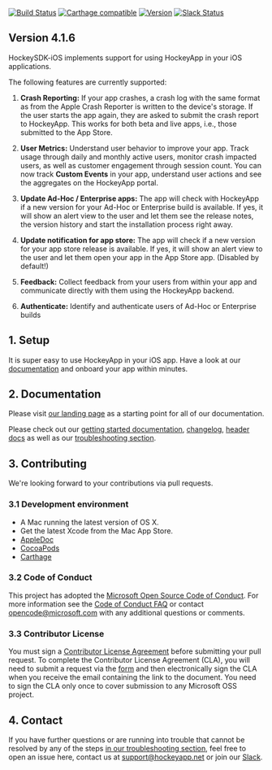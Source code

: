 [![Build Status](https://travis-ci.org/bitstadium/HockeySDK-iOS.svg?branch=master)](https://travis-ci.org/bitstadium/HockeySDK-iOS)
[![Carthage compatible](https://img.shields.io/badge/Carthage-compatible-4BC51D.svg?style=flat)](https://github.com/Carthage/Carthage)
[![Version](http://cocoapod-badges.herokuapp.com/v/HockeySDK/badge.png)](http://cocoadocs.org/docsets/HockeySDK)
[![Slack Status](https://slack.hockeyapp.net/badge.svg)](https://slack.hockeyapp.net)

## Version 4.1.6

HockeySDK-iOS implements support for using HockeyApp in your iOS applications.

The following features are currently supported:

1. **Crash Reporting:** If your app crashes, a crash log with the same format as from the Apple Crash Reporter is written to the device's storage. If the user starts the app again, they are asked to submit the crash report to HockeyApp. This works for both beta and live apps, i.e., those submitted to the App Store.

2. **User Metrics:** Understand user behavior to improve your app. Track usage through daily and monthly active users, monitor crash impacted users, as well as customer engagement through session count. You can now track **Custom Events** in your app, understand user actions and see the aggregates on the HockeyApp portal.

3. **Update Ad-Hoc / Enterprise apps:** The app will check with HockeyApp if a new version for your Ad-Hoc or Enterprise build is available. If yes, it will show an alert view to the user and let them see the release notes, the version history and start the installation process right away. 

4. **Update notification for app store:** The app will check if a new version for your app store release is available. If yes, it will show an alert view to the user and let them open your app in the App Store app. (Disabled by default!)

5. **Feedback:** Collect feedback from your users from within your app and communicate directly with them using the HockeyApp backend.

6. **Authenticate:** Identify and authenticate users of Ad-Hoc or Enterprise builds

## 1. Setup

It is super easy to use HockeyApp in your iOS app. Have a look at our [documentation](https://www.hockeyapp.net/help/sdk/ios/4.1.6/docs/docs/Guide-Installation-Setup.html) and onboard your app within minutes.

## 2. Documentation

Please visit [our landing page](https://www.hockeyapp.net/help/sdk/ios/4.1.6/index.html) as a starting point for all of our documentation.

Please check out our [getting started documentation](https://www.hockeyapp.net/help/sdk/ios/4.1.6/docs/docs/Guide-Installation-Setup.html), [changelog](http://www.hockeyapp.net/help/sdk/ios/4.1.6/docs/docs/Changelog.html), [header docs](https://www.hockeyapp.net/help/sdk/ios/4.1.6/index.html) as well as our [troubleshooting section](https://www.hockeyapp.net/help/sdk/ios/4.1.6/docs/docs/Guide-Installation-Setup.html#troubleshooting).

## 3. Contributing

We're looking forward to your contributions via pull requests.

### 3.1 Development environment

* A Mac running the latest version of OS X.
* Get the latest Xcode from the Mac App Store.
* [AppleDoc](https://github.com/tomaz/appledoc) 
* [CocoaPods](https://cocoapods.org/)
* [Carthage](https://github.com/Carthage/Carthage)

### 3.2 Code of Conduct

This project has adopted the [Microsoft Open Source Code of Conduct](https://opensource.microsoft.com/codeofconduct/). For more information see the [Code of Conduct FAQ](https://opensource.microsoft.com/codeofconduct/faq/) or contact [opencode@microsoft.com](mailto:opencode@microsoft.com) with any additional questions or comments.

### 3.3 Contributor License

You must sign a [Contributor License Agreement](https://cla.microsoft.com/) before submitting your pull request. To complete the Contributor License Agreement (CLA), you will need to submit a request via the [form](https://cla.microsoft.com/) and then electronically sign the CLA when you receive the email containing the link to the document. You need to sign the CLA only once to cover submission to any Microsoft OSS project. 

## 4. Contact

If you have further questions or are running into trouble that cannot be resolved by any of the steps [in our troubleshooting section](https://www.hockeyapp.net/help/sdk/ios/4.1.6/docs/docs/Guide-Installation-Setup.html#troubleshooting), feel free to open an issue here, contact us at [support@hockeyapp.net](mailto:support@hockeyapp.net) or join our [Slack](https://slack.hockeyapp.net).
